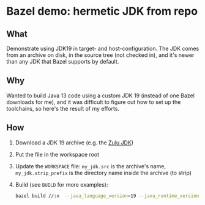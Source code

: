 # Bazel demo: hermetic JDK from repo

## What

Demonstrate using JDK19 in target- and host-configuration. The JDK comes from an archive on disk, in
the source tree (not checked in), and it's newer than any JDK that Bazel supports by default.

## Why

Wanted to build Java 13 code using a custom JDK 19 (instead of one Bazel downloads for me), and it
was difficult to figure out how to set up the toolchains, so here's the result of my efforts.

## How

1. Download a JDK 19 archive (e.g. the [Zulu JDK](https://www.azul.com/downloads/?package=jdk#download-openjdk))
1. Put the file in the workspace root
1. Update the `WORKSPACE` file: `my_jdk.src` is the archive's name, `my_jdk.strip_prefix` is the
   directory name inside the archive (to strip)
1. Build (see `BUILD` for more examples):

   ```sh
   bazel build //:x  --java_language_version=19 --java_runtime_version=19 --tool_java_language_version=19 --tool_java_runtime_version=19
   ```
